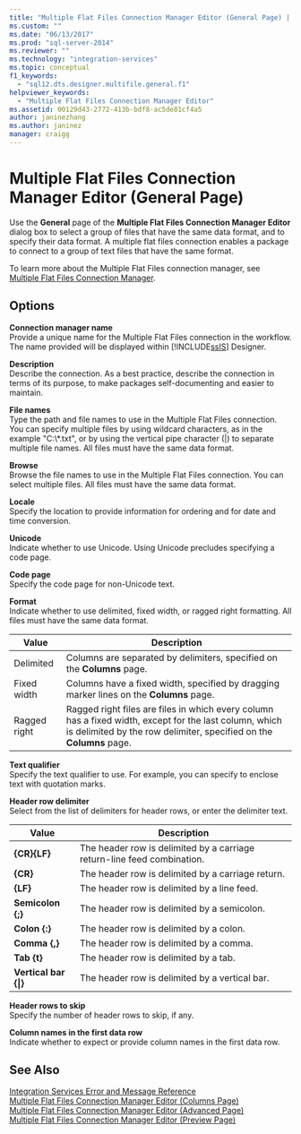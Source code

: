 ```yaml
---
title: "Multiple Flat Files Connection Manager Editor (General Page) | Microsoft Docs"
ms.custom: ""
ms.date: "06/13/2017"
ms.prod: "sql-server-2014"
ms.reviewer: ""
ms.technology: "integration-services"
ms.topic: conceptual
f1_keywords: 
  - "sql12.dts.designer.multifile.general.f1"
helpviewer_keywords: 
  - "Multiple Flat Files Connection Manager Editor"
ms.assetid: 00129d43-2772-413b-bdf8-ac5de81cf4a5
author: janinezhang
ms.author: janinez
manager: craigg
---
```

# Multiple Flat Files Connection Manager Editor (General Page)
  Use the **General** page of the **Multiple Flat Files Connection Manager Editor** dialog box to select a group of files that have the same data format, and to specify their data format. A multiple flat files connection enables a package to connect to a group of text files that have the same format.  
  
 To learn more about the Multiple Flat Files connection manager, see [Multiple Flat Files Connection Manager](connection-manager/multiple-flat-files-connection-manager.md).  
  
## Options  
 **Connection manager name**  
 Provide a unique name for the Multiple Flat Files connection in the workflow. The name provided will be displayed within [!INCLUDE[ssIS](../includes/ssis-md.md)] Designer.  
  
 **Description**  
 Describe the connection. As a best practice, describe the connection in terms of its purpose, to make packages self-documenting and easier to maintain.  
  
 **File names**  
 Type the path and file names to use in the Multiple Flat Files connection. You can specify multiple files by using wildcard characters, as in the example "C:\\*.txt", or by using the vertical pipe character (|) to separate multiple file names. All files must have the same data format.  
  
 **Browse**  
 Browse the file names to use in the Multiple Flat Files connection. You can select multiple files. All files must have the same data format.  
  
 **Locale**  
 Specify the location to provide information for ordering and for date and time conversion.  
  
 **Unicode**  
 Indicate whether to use Unicode. Using Unicode precludes specifying a code page.  
  
 **Code page**  
 Specify the code page for non-Unicode text.  
  
 **Format**  
 Indicate whether to use delimited, fixed width, or ragged right formatting. All files must have the same data format.  
  
|Value|Description|  
|-----------|-----------------|  
|Delimited|Columns are separated by delimiters, specified on the **Columns** page.|  
|Fixed width|Columns have a fixed width, specified by dragging marker lines on the **Columns** page.|  
|Ragged right|Ragged right files are files in which every column has a fixed width, except for the last column, which is delimited by the row delimiter, specified on the **Columns** page.|  
  
 **Text qualifier**  
 Specify the text qualifier to use. For example, you can specify to enclose text with quotation marks.  
  
 **Header row delimiter**  
 Select from the list of delimiters for header rows, or enter the delimiter text.  
  
|Value|Description|  
|-----------|-----------------|  
|**{CR}{LF}**|The header row is delimited by a carriage return-line feed combination.|  
|**{CR}**|The header row is delimited by a carriage return.|  
|**{LF}**|The header row is delimited by a line feed.|  
|**Semicolon {;}**|The header row is delimited by a semicolon.|  
|**Colon {:}**|The header row is delimited by a colon.|  
|**Comma {,}**|The header row is delimited by a comma.|  
|**Tab {t}**|The header row is delimited by a tab.|  
|**Vertical bar {&#124;}**|The header row is delimited by a vertical bar.|  
  
 **Header rows to skip**  
 Specify the number of header rows to skip, if any.  
  
 **Column names in the first data row**  
 Indicate whether to expect or provide column names in the first data row.  
  
## See Also  
 [Integration Services Error and Message Reference](../../2014/integration-services/integration-services-error-and-message-reference.md)   
 [Multiple Flat Files Connection Manager Editor &#40;Columns Page&#41;](../../2014/integration-services/multiple-flat-files-connection-manager-editor-columns-page.md)   
 [Multiple Flat Files Connection Manager Editor &#40;Advanced Page&#41;](../../2014/integration-services/multiple-flat-files-connection-manager-editor-advanced-page.md)   
 [Multiple Flat Files Connection Manager Editor &#40;Preview Page&#41;](../../2014/integration-services/multiple-flat-files-connection-manager-editor-preview-page.md)  
  
  
